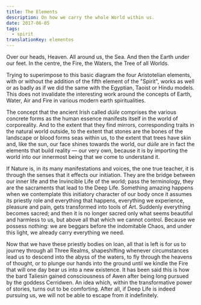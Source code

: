 ```yaml
---
title: The Elements
description: On how we carry the whole World within us.
date: 2017-06-05
tags:
  - spirit
translationKey: elementos
---
```


Over our heads, Heaven. All around us, the Sea. And then the Earth under our feet. In the centre, the Fire, the Waters, the Tree of all Worlds.

Trying to superimpose to this basic diagram the four Aristotelian elements, with or without the addition of the fifth element of the "Spirit", works as well or as badly as if we did the same with the Egyptian, Taoist or Hindu models. This does not invalidate the interesting work around the concepts of Earth, Water, Air and Fire in various modern earth spiritualities.

The concept that the ancient Irish called *dúile* comprises the various concrete forms as the human essence manifests itself in the world of corporeality. And to the extent that they find mirrors, corresponding traits in the natural world outside, to the extent that stones are the bones of the landscape or blood forms seas within us, to the extent that trees have skin and, like the sun, our face shines towards the world, our *dúile* are in fact the elements that build reality — our very own, because it is by importing the world into our innermost being that we come to understand it.

If Nature is, in its many manifestations and voices, the one true teacher, it is through the senses that it effects our initiation. They are the bridge between our inner life and the Invincible Life of the world; pass the terminology, they are the sacraments that lead to the Deep Life. Something amazing happens when we contemplate this initiatory character of our body once it assumes its priestly role and everything that happens, everything we experience, pleasure and pain, gets transformed into tools of Art. Suddenly everything becomes sacred; and then it is no longer sacred only what seems beautiful and harmless to us, but above all that which we cannot control. Because we possess nothing: we are beggars before the indomitable Chaos, and under this light, we already carry everything we need.

Now that we have these priestly bodies on loan, all that is left is for us to journey through all Three Realms, shapeshifting whenever circumstances lead us to descend into the abyss of the waters, to fly through the heavens of thought, or to plunge our hands into the ground until we kindle the Fire that will one day bear us into a new existence. It has been said this is how the bard Taliesin gained consciousness of Awen after being long pursued by the goddess Cerridwen. An idea which, within the transformative power of stories, turns out to be comforting. After all, if Deep Life is indeed pursuing us, we will not be able to escape from it indefinitely.
